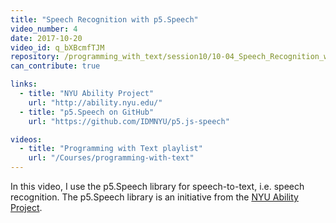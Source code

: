 ```yaml
---
title: "Speech Recognition with p5.Speech"
video_number: 4
date: 2017-10-20
video_id: q_bXBcmfTJM
repository: /programming_with_text/session10/10-04_Speech_Recognition_with_p5.Speech
can_contribute: true

links:
  - title: "NYU Ability Project"
    url: "http://ability.nyu.edu/"
  - title: "p5.Speech on GitHub"
    url: "https://github.com/IDMNYU/p5.js-speech"

videos:
  - title: "Programming with Text playlist"
    url: "/Courses/programming-with-text"
---
```


In this video, I use the p5.Speech library for speech-to-text, i.e. speech recognition. The p5.Speech library is an initiative from the [NYU Ability Project](http://ability.nyu.edu/p5.js-speech/).
